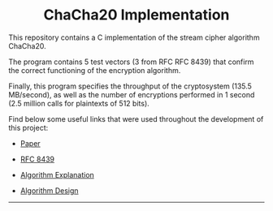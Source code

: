 <h1 align="center">ChaCha20 Implementation</h1>

This repository contains a C implementation of the stream cipher algorithm ChaCha20.

The program contains 5 test vectors (3 from RFC RFC 8439) that confirm the correct functioning of the encryption algorithm.

Finally, this program specifies the throughput of the cryptosystem (135.5 MB/second), as well as the number of encryptions performed in 1 second (2.5 million calls for plaintexts of 512 bits).

Find below some useful links that were used throughout the development of this project: 

- [Paper](https://cr.yp.to/chacha/chacha-20080120.pdf)

- [RFC 8439](https://www.rfc-editor.org/rfc/rfc8439#section-2.1.1)

- [Algorithm Explanation](https://musigma.blog/2021/02/06/chacha.html)
  
- [Algorithm Design](https://loup-vaillant.fr/tutorials/chacha20-design)

---

